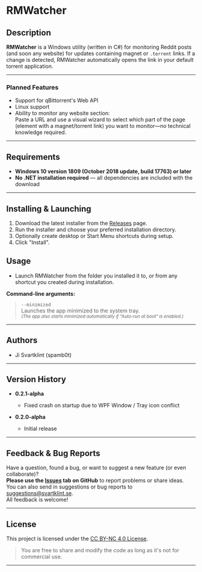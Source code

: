 # RMWatcher

## Description

**RMWatcher** is a Windows utility (written in C#) for monitoring Reddit posts (and soon any website) for updates containing magnet or `.torrent` links. If a change is detected, RMWatcher automatically opens the link in your default torrent application.

---

### Planned Features

- Support for qBittorrent's Web API
- Linux support
- Ability to monitor any website section:  
  Paste a URL and use a visual wizard to select which part of the page (element with a magnet/torrent link) you want to monitor—no technical knowledge required.

---

## Requirements

- **Windows 10 version 1809 (October 2018 update, build 17763) or later**
- **No .NET installation required** — all dependencies are included with the download

---

## Installing & Launching

1. Download the latest installer from the [Releases](../../releases) page.
2. Run the installer and choose your preferred installation directory.
3. Optionally create desktop or Start Menu shortcuts during setup.
4. Click "Install".

## Usage

- Launch RMWatcher from the folder you installed it to, or from any shortcut you created during installation.

**Command-line arguments:**
> `--minimized`  
> Launches the app minimized to the system tray.  
> <sub>*(The app also starts minimized automatically if "Auto-run at boot" is enabled.)*</sub>

---

## Authors

- Ji Svartklint (spamb0t)

---

## Version History

- **0.2.1-alpha**
	- Fixed crash on startup due to WPF Window / Tray icon conflict

- **0.2.0-alpha**  
    - Initial release

---

## Feedback & Bug Reports

Have a question, found a bug, or want to suggest a new feature (or even collaborate)?  
**Please use the [Issues](../../issues) tab on GitHub** to report problems or share ideas.  
You can also send in suggestions or bug reports to [suggestions@svartklint.se](mailto:suggestions@svartklint.se).  
All feedback is welcome!

---

## License

This project is licensed under the [CC BY-NC 4.0 License](https://creativecommons.org/licenses/by-nc/4.0/).

> You are free to share and modify the code as long as it's not for commercial use.

---
